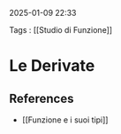 2025-01-09 22:33

Tags : [[Studio di Funzione]]

# Le Derivate


## References

- [[Funzione e i suoi tipi]]